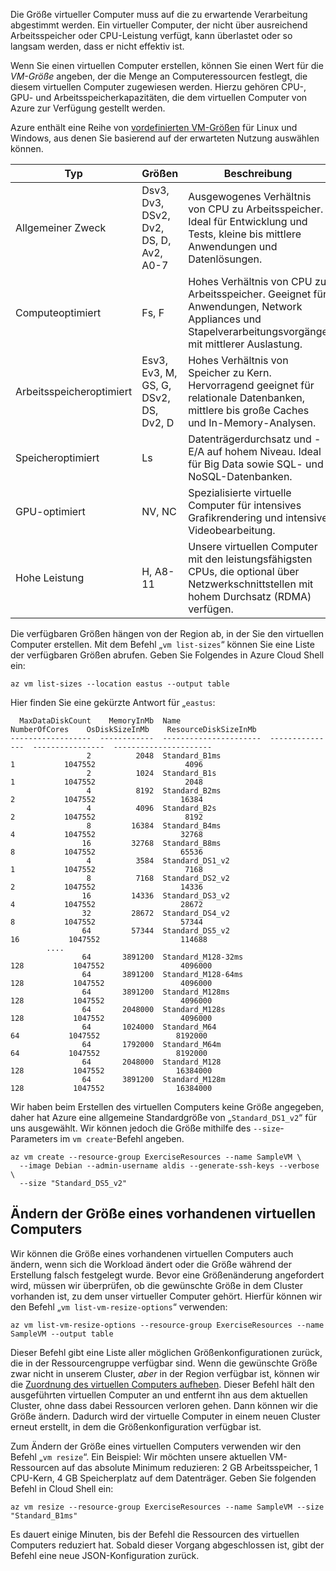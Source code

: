 Die Größe virtueller Computer muss auf die zu erwartende Verarbeitung abgestimmt werden. Ein virtueller Computer, der nicht über ausreichend Arbeitsspeicher oder CPU-Leistung verfügt, kann überlastet oder so langsam werden, dass er nicht effektiv ist. 

Wenn Sie einen virtuellen Computer erstellen, können Sie einen Wert für die _VM-Größe_ angeben, der die Menge an Computeressourcen festlegt, die diesem virtuellen Computer zugewiesen werden. Hierzu gehören CPU-, GPU- und Arbeitsspeicherkapazitäten, die dem virtuellen Computer von Azure zur Verfügung gestellt werden.

Azure enthält eine Reihe von [vordefinierten VM-Größen](https://docs.microsoft.com/azure/virtual-machines/linux/sizes) für Linux und Windows, aus denen Sie basierend auf der erwarteten Nutzung auswählen können. 

| Typ | Größen | Beschreibung |
|------|-------|-------------|
| Allgemeiner Zweck   | Dsv3, Dv3, DSv2, Dv2, DS, D, Av2, A0-7 | Ausgewogenes Verhältnis von CPU zu Arbeitsspeicher. Ideal für Entwicklung und Tests, kleine bis mittlere Anwendungen und Datenlösungen. |
| Computeoptimiert | Fs, F | Hohes Verhältnis von CPU zu Arbeitsspeicher. Geeignet für Anwendungen, Network Appliances und Stapelverarbeitungsvorgänge mit mittlerer Auslastung. |
| Arbeitsspeicheroptimiert  | Esv3, Ev3, M, GS, G, DSv2, DS, Dv2, D   | Hohes Verhältnis von Speicher zu Kern. Hervorragend geeignet für relationale Datenbanken, mittlere bis große Caches und In-Memory-Analysen. |
| Speicheroptimiert | Ls | Datenträgerdurchsatz und -E/A auf hohem Niveau. Ideal für Big Data sowie SQL- und NoSQL-Datenbanken. |
| GPU-optimiert | NV, NC | Spezialisierte virtuelle Computer für intensives Grafikrendering und intensive Videobearbeitung. |
| Hohe Leistung | H, A8-11 | Unsere virtuellen Computer mit den leistungsfähigsten CPUs, die optional über Netzwerkschnittstellen mit hohem Durchsatz (RDMA) verfügen. | 

Die verfügbaren Größen hängen von der Region ab, in der Sie den virtuellen Computer erstellen. Mit dem Befehl „`vm list-sizes`“ können Sie eine Liste der verfügbaren Größen abrufen. Geben Sie Folgendes in Azure Cloud Shell ein:

```azurecli
az vm list-sizes --location eastus --output table
```

Hier finden Sie eine gekürzte Antwort für „`eastus`:

```
  MaxDataDiskCount    MemoryInMb  Name                      NumberOfCores    OsDiskSizeInMb    ResourceDiskSizeInMb
------------------  ------------  ----------------------  ---------------  ----------------  ----------------------
                 2          2048  Standard_B1ms                         1           1047552                    4096
                 2          1024  Standard_B1s                          1           1047552                    2048
                 4          8192  Standard_B2ms                         2           1047552                   16384
                 4          4096  Standard_B2s                          2           1047552                    8192
                 8         16384  Standard_B4ms                         4           1047552                   32768
                16         32768  Standard_B8ms                         8           1047552                   65536
                 4          3584  Standard_DS1_v2                       1           1047552                    7168
                 8          7168  Standard_DS2_v2                       2           1047552                   14336
                16         14336  Standard_DS3_v2                       4           1047552                   28672
                32         28672  Standard_DS4_v2                       8           1047552                   57344
                64         57344  Standard_DS5_v2                      16           1047552                  114688
        ....
                64       3891200  Standard_M128-32ms                  128           1047552                 4096000
                64       3891200  Standard_M128-64ms                  128           1047552                 4096000
                64       3891200  Standard_M128ms                     128           1047552                 4096000
                64       2048000  Standard_M128s                      128           1047552                 4096000
                64       1024000  Standard_M64                         64           1047552                 8192000
                64       1792000  Standard_M64m                        64           1047552                 8192000
                64       2048000  Standard_M128                       128           1047552                16384000
                64       3891200  Standard_M128m                      128           1047552                16384000
```

Wir haben beim Erstellen des virtuellen Computers keine Größe angegeben, daher hat Azure eine allgemeine Standardgröße von „`Standard_DS1_v2`“ für uns ausgewählt. Wir können jedoch die Größe mithilfe des `--size`-Parameters im `vm create`-Befehl angeben.

```azurecli
az vm create --resource-group ExerciseResources --name SampleVM \
  --image Debian --admin-username aldis --generate-ssh-keys --verbose \
  --size "Standard_DS5_v2"
```

## <a name="resizing-an-existing-vm"></a>Ändern der Größe eines vorhandenen virtuellen Computers
Wir können die Größe eines vorhandenen virtuellen Computers auch ändern, wenn sich die Workload ändert oder die Größe während der Erstellung falsch festgelegt wurde. Bevor eine Größenänderung angefordert wird, müssen wir überprüfen, ob die gewünschte Größe in dem Cluster vorhanden ist, zu dem unser virtueller Computer gehört. Hierfür können wir den Befehl „`vm list-vm-resize-options`“ verwenden:

```azurecli
az vm list-vm-resize-options --resource-group ExerciseResources --name SampleVM --output table
```

Dieser Befehl gibt eine Liste aller möglichen Größenkonfigurationen zurück, die in der Ressourcengruppe verfügbar sind. Wenn die gewünschte Größe zwar nicht in unserem Cluster, _aber_ in der Region verfügbar ist, können wir die [Zuordnung des virtuellen Computers aufheben](https://docs.microsoft.com/cli/azure/vm?view=azure-cli-latest#az-vm-deallocate). Dieser Befehl hält den ausgeführten virtuellen Computer an und entfernt ihn aus dem aktuellen Cluster, ohne dass dabei Ressourcen verloren gehen. Dann können wir die Größe ändern. Dadurch wird der virtuelle Computer in einem neuen Cluster erneut erstellt, in dem die Größenkonfiguration verfügbar ist.

Zum Ändern der Größe eines virtuellen Computers verwenden wir den Befehl „`vm resize`“. Ein Beispiel: Wir möchten unsere aktuellen VM-Ressourcen auf das absolute Minimum reduzieren: 2 GB Arbeitsspeicher, 1 CPU-Kern, 4 GB Speicherplatz auf dem Datenträger. Geben Sie folgenden Befehl in Cloud Shell ein:

```azurecli
az vm resize --resource-group ExerciseResources --name SampleVM --size "Standard_B1ms"
```

Es dauert einige Minuten, bis der Befehl die Ressourcen des virtuellen Computers reduziert hat. Sobald dieser Vorgang abgeschlossen ist, gibt der Befehl eine neue JSON-Konfiguration zurück.